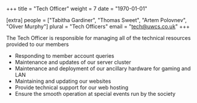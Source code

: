 +++
title = "Tech Officer"
weight = 7
date = "1970-01-01"

[extra]
people = ["Tabitha Gardiner", "Thomas Sweet", "Artem Polovnev", "Oliver Murphy"]
plural = "Tech Officers"
email = "tech@uwcs.co.uk"
+++

The Tech Officer is responsible for managing all of the technical resources provided to our members

- Responding to member account queries
- Maintenance and updates of our server cluster
- Maintenance and deployment of our ancillary hardware for gaming and LAN
- Maintaining and updating our websites
- Provide technical support for our web hosting
- Ensure the smooth operation at special events run by the society